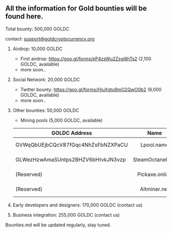 ## All the information for Gold bounties will be found here. 

Total bounty: 500,000 GOLDC

contact: support@goldcryptocurrency.org

1. Airdrop: 10,000 GOLDC

	- First airdrop: https://goo.gl/forms/eP4zsWu2Zsgi6hTs2 (2,100 GOLDC, available)
	- more soon..

2. Social Network: 20,000 GOLDC
	
	- Twitter bounty: https://goo.gl/forms/HiuXgtu9mO2QwO0b2 (8,000 GOLDC, available)
	- more soon..

3. Other bounties: 50,000 GOLDC

	- Mining pools (5,000 GOLDC, available) 
	

	| GOLDC Address                       | Name            | Amount     |
	| ----------------------------------- |:---------------:| ----------:|
	| GVWqQbUEjbCQcV87fGqc4NhZsFbNZXPaCU  | Lpool.name      | 300 GOLDC  |
	| GLWezHzwAmaSUntps2BHZV6bHtvkJN3vzp  | SteamOctanePool | 300 GOLDC  |
	| (Reserved)                          | Pickaxe.online  | 300 GOLDC  |
	| (Reserved)                          | Altminer.net    | 300 GOLDC  |



4. Early developers and designers: 170,000 GOLDC (contact us)
5. Business integration: 255,000 GOLDC (contact us)

Bounties.md will be updated regularly, stay tuned.
